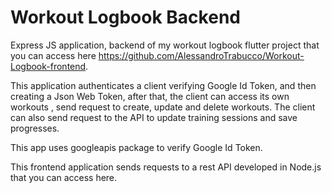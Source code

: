 # Workout Logbook Backend

Express JS application, backend of my workout logbook flutter project that you can access here https://github.com/AlessandroTrabucco/Workout-Logbook-frontend.

This application authenticates a client verifying Google Id Token, and then creating a Json Web Token, after that, the client can access its own workouts
, send request to create, update and delete workouts. The client can also send request to the API to update training sessions and save progresses. 

This app uses googleapis package to verify Google Id Token.

This frontend application sends requests to a rest API developed in Node.js that you can access here.
